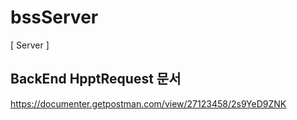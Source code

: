 # bssServer
[ Server ]


## BackEnd HpptRequest 문서
https://documenter.getpostman.com/view/27123458/2s9YeD9ZNK
